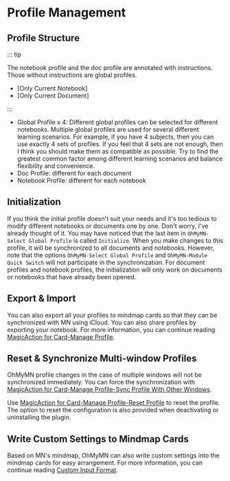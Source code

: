 # Profile Management

## Profile Structure

::: tip

The notebook profile and the doc profile are annotated with instructions. Those without instructions are global profiles.

- [Only Current Notebook]
- [Only Current Document]

:::

- Global Profile x 4: Different global profiles can be selected for different notebooks. Multiple global profiles are used for several different learning scenarios. For example, if you have 4 subjects, then you can use exactly 4 sets of profiles. If you feel that 4 sets are not enough, then I think you should make them as compatible as possible. Try to find the greatest common factor among different learning scenarios and balance flexibility and convenience.
- Doc Profile: different for each document
- Notebook Profile: different for each notebook

## Initialization

If you think the initial profile doesn't suit your needs and it's too tedious to modify different notebooks or documents one by one. Don't worry, I've already thought of it. You may have noticed that the last item in `OhMyMN-Select Global Profile` is called `Initialize`. When you make changes to this profile, it will be synchronized to all documents and notebooks. However, note that the options `OhMyMN-Select Global Profile` and `OhMyMN-Module Quick Switch` will not participate in the synchronization. For document profiles and notebook profiles, the initialization will only work on documents or notebooks that have already been opened.

## Export & Import

You can also export all your profiles to mindmap cards so that they can be synchronized with MN using iCloud. You can also share profiles by exporting your notebook. For more information, you can continue reading [MagicAction for Card-Manage Profile](modules/magicaction4card#manage-profile).

## Reset & Synchronize Multi-window Profiles

OhMyMN profile changes in the case of multiple windows will not be synchronized immediately. You can force the synchronization with [MagicAction for Card-Manage Profile-Sync Profile With Other Windows](modules/magicaction4card#manage-profile).

Use [MagicAction for Card-Manage Profile-Reset Profile](modules/magicaction4card#manage-profile) to reset the profile. The option to reset the configuration is also provided when deactivating or uninstalling the plugin.

## Write Custom Settings to Mindmap Cards

Based on MN's mindmap, OhMyMN can also write custom settings into the mindmap cards for easy arrangement. For more information, you can continue reading [Custom Input Format](custom.md#mnlink).